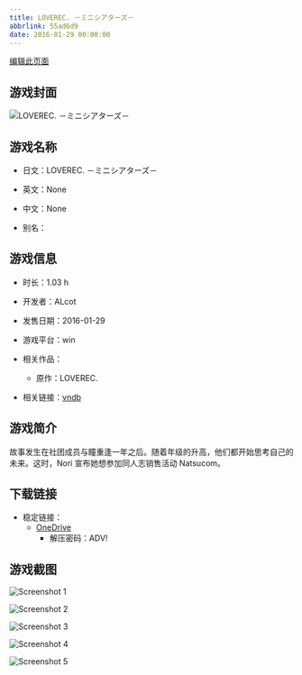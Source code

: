 ```yaml
---
title: LOVEREC. －ミニシアターズ－
abbrlink: 55ad6d9
date: 2016-01-29 00:00:00
---
```

[编辑此页面](https://github.com/ACG-3/ADV3-source/blob/main/source/_posts/games/LOVEREC.%20%EF%BC%8D%E3%83%9F%E3%83%8B%E3%82%B7%E3%82%A2%E3%82%BF%E3%83%BC%E3%82%BA%EF%BC%8D.md)

## 游戏封面

![LOVEREC. －ミニシアターズ－](https://pan.timero.xyz/onedrive/img_lib_001/LOVEREC.%20%EF%BC%8D%E3%83%9F%E3%83%8B%E3%82%B7%E3%82%A2%E3%82%BF%E3%83%BC%E3%82%BA%EF%BC%8D_cover.avif)


## 游戏名称

- 日文：LOVEREC. －ミニシアターズ－
- 英文：None
- 中文：None

- 别名：


## 游戏信息

- 时长：1.03 h
- 开发者：ALcot
- 发售日期：2016-01-29
- 游戏平台：win
- 相关作品：
   - 原作：LOVEREC.

- 相关链接：[vndb](https://vndb.org/v18750)


## 游戏简介

故事发生在社团成员与瞳重逢一年之后。随着年级的升高，他们都开始思考自己的未来。这时，Nori 宣布她想参加同人志销售活动 Natsucom。




## 下载链接

- 稳定链接：
    - [OneDrive](https://pan.timero.xyz/onedrive/adv_lib_001/LOVEREC.%20%EF%BC%8D%E3%83%9F%E3%83%8B%E3%82%B7%E3%82%A2%E3%82%BF%E3%83%BC%E3%82%BA%EF%BC%8D)
        - 解压密码：ADV!



## 游戏截图


![Screenshot 1](https://pan.timero.xyz/onedrive/img_lib_001/LOVEREC.%20%EF%BC%8D%E3%83%9F%E3%83%8B%E3%82%B7%E3%82%A2%E3%82%BF%E3%83%BC%E3%82%BA%EF%BC%8D_Screenshot_1.avif)

![Screenshot 2](https://pan.timero.xyz/onedrive/img_lib_001/LOVEREC.%20%EF%BC%8D%E3%83%9F%E3%83%8B%E3%82%B7%E3%82%A2%E3%82%BF%E3%83%BC%E3%82%BA%EF%BC%8D_Screenshot_2.avif)

![Screenshot 3](https://pan.timero.xyz/onedrive/img_lib_001/LOVEREC.%20%EF%BC%8D%E3%83%9F%E3%83%8B%E3%82%B7%E3%82%A2%E3%82%BF%E3%83%BC%E3%82%BA%EF%BC%8D_Screenshot_3.avif)

![Screenshot 4](https://pan.timero.xyz/onedrive/img_lib_001/LOVEREC.%20%EF%BC%8D%E3%83%9F%E3%83%8B%E3%82%B7%E3%82%A2%E3%82%BF%E3%83%BC%E3%82%BA%EF%BC%8D_Screenshot_4.avif)

![Screenshot 5](https://pan.timero.xyz/onedrive/img_lib_001/LOVEREC.%20%EF%BC%8D%E3%83%9F%E3%83%8B%E3%82%B7%E3%82%A2%E3%82%BF%E3%83%BC%E3%82%BA%EF%BC%8D_Screenshot_5.avif)

